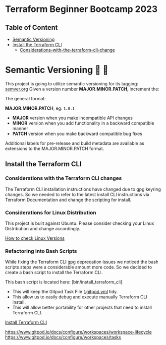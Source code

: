 # Terraform Beginner Bootcamp 2023

## Table of Content

- [Semantic Versioning](#semantic-versioning)
- [Install the Terraform CLI](#install-the-terraform-cli)
    - [Considerations-with-the-terraform-cli-change](#c)

# Semantic Versioning :mage: :mage:

This project is going to utilize semantic versioning for its tagging:
[semver.org](https://semver.org/)
Given a version number **MAJOR.MINOR.PATCH**, increment the:

The general format:

**MAJOR.MINOR.PATCH**, eg. `1.0.1`

- **MAJOR** version when you make incompatible API changes
- **MINOR** version when you add functionality in a backward compatible manner
- **PATCH** version when you make backward compatible bug fixes

Additional labels for pre-release and build metadata are available as extensions to the MAJOR.MINOR.PATCH format.

##   Install the Terraform CLI

### Considerations with the Terraform CLI changes

The Terraform CLI installation instructions have changed due to gpg keyring changes. So we needed to refer to the latest install CLI instructions via Terraform Documentation and change the scripting for install. 

### Considerations for Linux Distribution

This project is built against Ubuntu.
Please consider checking your Linux Distribution and change accordingly. 

[How to check Linux Versions](https://www.cyberciti.biz/faq/how-to-check-os-version-in-linux-command-line/)


### Refactoring into Bash Scripts

While fixing the Terraform CLI gpg deprecation issues we noticed the bash scripts steps were a considerable amount more code. So we decided to create a bash script to install the Terraform CLI. 

This bash script is located here: [bin/install_terraform_cli]

- This will keep the Gitpod Task File ([.gitpod.yml](gitpod.yml) tidy.
- This allow us to easily debug and execute manually Terraform CLI install. 
- This will allow better portability for other projects that need to install Terraform CLI. 

[Install Terraform CLI](https://developer.hashicorp.com/terraform/tutorials/aws-get-started/install-cli)

https://www.gitpod.io/docs/configure/workspaces/workspace-lifecycle
https://www.gitpod.io/docs/configure/workspaces/tasks
